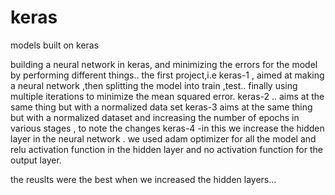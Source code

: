 # keras
models built on keras

building a neural network in keras, and minimizing the errors for the model by performing different things..
the first project,i.e keras-1 , aimed at making a neural network ,then splitting the model into train ,test.. finally using multiple iterations
to minimize the mean squared error.
keras-2 .. aims at the same thing but with a normalized data set
keras-3 aims at the same thing but with a normalized dataset and increasing the number of epochs in various stages , to note the changes
keras-4 -in this we increase the hidden layer in the neural network .
we used adam optimizer for all the model and relu activation function in the hidden layer and no activation function for the output layer.

the reuslts were the best when we increased the hidden layers...
